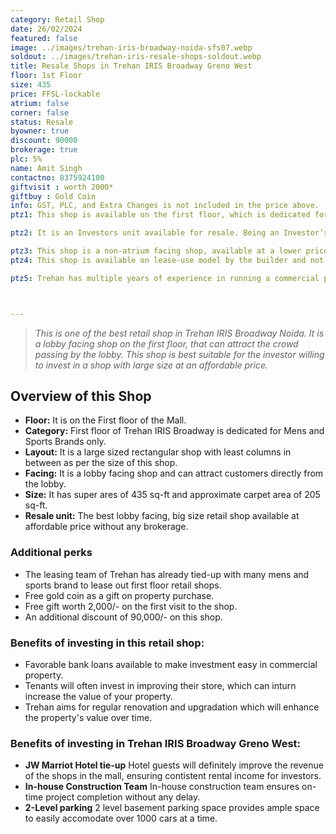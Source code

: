 ```yaml
---
category: Retail Shop
date: 26/02/2024
featured: false
image: ../images/trehan-iris-broadway-noida-sfs07.webp
soldout: ../images/trehan-iris-resale-shops-soldout.webp
title: Resale Shops in Trehan IRIS Broadway Greno West
floor: 1st Floor
size: 435
price: FFSL-lockable
atrium: false
corner: false
status: Resale
byowner: true
discount: 90000
brokerage: true
plc: 5%
name: Amit Singh
contactno: 8375924100
giftvisit : worth 2000*
giftbuy : Gold Coin
info: GST, PLC, and Extra Changes is not included in the price above.
ptz1: This shop is available on the first floor, which is dedicated for Mens and Sports retail shops only.

ptz2: It is an Investors unit available for resale. Being an Investor’s unit being directly sold, there won’t be any brokerage included in the price.

ptz3: This shop is a non-atrium facing shop, available at a lower price than the normal market rate of the mall. 
ptz4: This shop is available on lease-use model by the builder and not for personal use.

ptz5: Trehan has multiple years of experience in running a commercial project on lease model, so the investors can be assured for rental yield from their shop for a long period of time.



---
```


> _This is one of the best retail shop in Trehan IRIS Broadway Noida. It is a lobby facing shop on the first floor, that can attract the crowd passing by the lobby. This shop is best suitable for the investor willing to invest in a shop with large size at an affordable price._

## Overview of this Shop
* **Floor:** It is on the First floor of the Mall.
* **Category:** First floor of Trehan IRIS Broadway is dedicated for Mens and Sports Brands only.
* **Layout:** It is a large sized rectangular shop with least columns in between as per the size of this shop.
* **Facing:** It is a lobby facing shop and can attract customers directly from the lobby.
* **Size:** It has super ares of 435 sq-ft and approximate carpet area of 205 sq-ft.
* **Resale unit:** The best lobby facing, big size retail shop available at affordable price without any brokerage.

### Additional perks
* The leasing team of Trehan has already tied-up with many mens and sports brand to lease out first floor retail shops.
* Free gold coin as a gift on property purchase.
* Free gift worth 2,000/- on the first visit to the shop.
* An additional discount of 90,000/- on this shop.

### Benefits of investing in this retail shop:
* Favorable bank loans available to make investment easy in commercial property.
* Tenants will often invest in improving their store, which can inturn increase the value of your property.
* Trehan aims for regular renovation and upgradation which will enhance the property's value over time.

### Benefits of investing in Trehan IRIS Broadway Greno West:
* **JW Marriot Hotel tie-up** Hotel guests will definitely improve the revenue of the shops in the mall, ensuring contistent rental income for investors.
* **In-house Construction Team** In-house construction team ensures on-time project completion without any delay.
* **2-Level parking** 2 level basement parking space provides ample space to easily accomodate over 1000 cars at a time.
